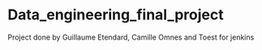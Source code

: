 # Data_engineering_final_project

Project done by Guillaume Etendard, Camille Omnes and Toest for jenkins
